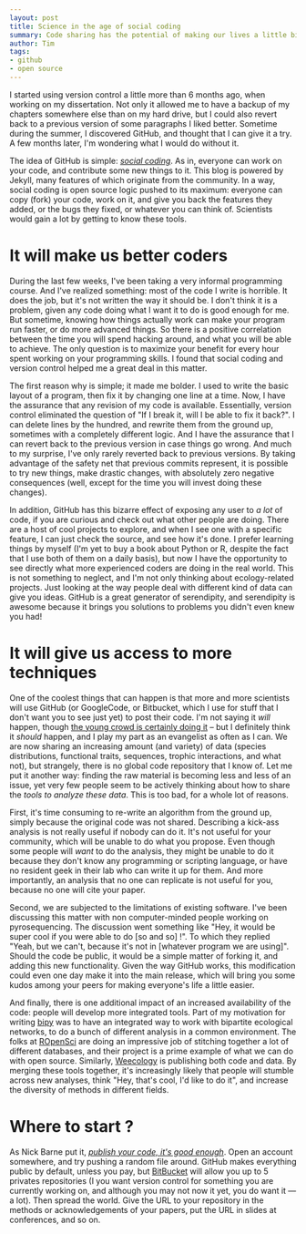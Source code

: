 ```yaml
---
layout: post
title: Science in the age of social coding
summary: Code sharing has the potential of making our lives a little bit easier.
author: Tim
tags:
- github
- open source
---
```


I started using version control a little more than 6 months ago, when working on my dissertation. Not only it allowed me to have a backup of my chapters somewhere else than on my hard drive, but I could also revert back to a previous version of some paragraphs I liked better. Sometime during the summer, I discovered GitHub, and thought that I can give it a try. A few months later, I'm wondering what I would do without it.

The idea of GitHub is simple: [*social coding*](http://radar.oreilly.com/2009/01/github-making-code-more-social.html). As in, everyone can work on your code, and contribute some new things to it. This blog is powered by Jekyll, many features of which originate from the community. In a way, social coding is open source logic pushed to its maximum: everyone can copy (fork) your code, work on it, and give you back the features they added, or the bugs they fixed, or whatever you can think of. Scientists would gain a lot by getting to know these tools.

# It will make us better coders

During the last few weeks, I've been taking a very informal programming course. And I've realized something: most of the code I write is horrible. It does the job, but it's not written the way it should be. I don't think it is a problem, given any code doing what I want it to do is good enough for me. But sometime, knowing how things actually work can make your program run faster, or do more advanced things. So there is a positive correlation between the time you will spend hacking around, and what you will be able to achieve. The only question is to maximize your benefit for every hour spent working on your programming skills. I found that social coding and version control helped me a great deal in this matter.

The first reason why is simple; it made me bolder. I used to write the basic layout of a program, then fix it by changing one line at a time. Now, I have the assurance that any revision of my code is available. Essentially, version control eliminated the question of "If I break it, will I be able to fix it back?". I can delete lines by the hundred, and rewrite them from the ground up, sometimes with a completely different logic. And I have the assurance that I can revert back to the previous version in case things go wrong. And much to my surprise, I've only rarely reverted back to previous versions. By taking advantage of the safety net that previous commits represent, it is possible to try new things, make drastic changes, with absolutely zero negative consequences (well, except for the time you will invest doing these changes).

In addition, GitHub has this bizarre effect of exposing any user to *a lot* of code, if you are curious and check out what other people are doing. There are a host of cool projects to explore, and when I see one with a specific feature, I can just check the source, and see how it's done. I prefer learning things by myself (I'm yet to buy a book about Python or R, despite the fact that I use both of them on a daily basis), but now I have the opportunity to see directly what more experienced coders are doing in the real world. This is not something to neglect, and I'm not only thinking about ecology-related projects. Just looking at the way people deal with different kind of data can give you ideas. GitHub is a great generator of serendipity, and serendipity is awesome because it brings you solutions to problems you didn't even knew you had!

# It will give us access to more techniques

One of the coolest things that can happen is that more and more scientists will use GitHub (or GoogleCode, or Bitbucket, which I use for stuff that I don't want you to see just yet) to post their code. I'm not saying it *will* happen, though [the young crowd is certainly doing it](http://innge.net/?q=node/19) – but I definitely think it *should* happen, and I play my part as an evangelist as often as I can. We are now sharing an increasing amount (and variety) of data (species distributions, functional traits, sequences, trophic interactions, and what not), but strangely, there is no global code repository that I know of. Let me put it another way: finding the raw material is becoming less and less of an issue, yet very few people seem to be actively thinking about how to share the *tools to analyze these data*. This is too bad, for a whole lot of reasons.

First, it's time consuming to re-write an algorithm from the ground up, simply because the original code was not shared. Describing a kick-ass analysis is not really useful if nobody can do it. It's not useful for your community, which will be unable to do what you propose. Even though some people will *want* to do the analysis, they might be unable to do it because they don't know any programming or scripting language, or have no resident geek in their lab who can write it up for them. And more importantly, an analysis that no one can replicate is not useful for you, because no one will cite your paper.

Second, we are subjected to the limitations of existing software. I've been discussing this matter with non computer-minded people working on pyrosequencing. The discussion went something like "Hey, it would be super cool if you were able to do \[so and so\] !". To which they replied "Yeah, but we can't, because it's not in \[whatever program we are using\]". Should the code be public, it would be a simple matter of forking it, and adding this new functionality. Given the way GitHub works, this modification could even one day make it into the main release, which will bring you some kudos among your peers for making everyone's life a little easier.

And finally, there is one additional impact of an increased availability of the code: people will develop more integrated tools. Part of my motivation for writing [bipy](http://tpoisot.github.co/bipy/) was to have an integrated way to work with bipartite ecological networks, to do a bunch of different analysis in a common environment. The folks at [ROpenSci](http://ropensci.org/) are doing an impressive job of stitching together a lot of different databases, and their project is a prime example of what we can do with open source. Similarly, [Weecology](http://weecology.org/resources) is publishing both code and data. By merging these tools together, it's increasingly likely that people will stumble across new analyses, think "Hey, that's cool, I'd like to do it", and increase the diversity of methods in different fields.

# Where to start ?

As Nick Barne put it, [*publish your code, it's good enough*](http://www.nature.com/news/2010/101013/full/467753a.html). Open an account somewhere, and try pushing a random file around. GitHub makes everything public by default, unless you pay, but [BitBucket](https://bitbucket.org/) will allow you up to 5 privates repositories (I you want version control for something you are currently working on, and although you may not now it yet, you do want it — a lot). Then spread the world. Give the URL to your repository in the methods or acknowledgements of your papers, put the URL in slides at conferences, and so on.